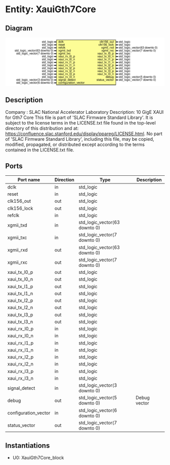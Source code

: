 # Entity: XauiGth7Core

## Diagram

![Diagram](XauiGth7Core.svg "Diagram")
## Description

Company    : SLAC National Accelerator Laboratory
Description: 10 GigE XAUI for Gth7 Core
This file is part of 'SLAC Firmware Standard Library'.
It is subject to the license terms in the LICENSE.txt file found in the
top-level directory of this distribution and at:
   https://confluence.slac.stanford.edu/display/ppareg/LICENSE.html.
No part of 'SLAC Firmware Standard Library', including this file,
may be copied, modified, propagated, or distributed except according to
the terms contained in the LICENSE.txt file.
## Ports

| Port name            | Direction | Type                          | Description  |
| -------------------- | --------- | ----------------------------- | ------------ |
| dclk                 | in        | std_logic                     |              |
| reset                | in        | std_logic                     |              |
| clk156_out           | out       | std_logic                     |              |
| clk156_lock          | out       | std_logic                     |              |
| refclk               | in        | std_logic                     |              |
| xgmii_txd            | in        | std_logic_vector(63 downto 0) |              |
| xgmii_txc            | in        | std_logic_vector(7 downto 0)  |              |
| xgmii_rxd            | out       | std_logic_vector(63 downto 0) |              |
| xgmii_rxc            | out       | std_logic_vector(7 downto 0)  |              |
| xaui_tx_l0_p         | out       | std_logic                     |              |
| xaui_tx_l0_n         | out       | std_logic                     |              |
| xaui_tx_l1_p         | out       | std_logic                     |              |
| xaui_tx_l1_n         | out       | std_logic                     |              |
| xaui_tx_l2_p         | out       | std_logic                     |              |
| xaui_tx_l2_n         | out       | std_logic                     |              |
| xaui_tx_l3_p         | out       | std_logic                     |              |
| xaui_tx_l3_n         | out       | std_logic                     |              |
| xaui_rx_l0_p         | in        | std_logic                     |              |
| xaui_rx_l0_n         | in        | std_logic                     |              |
| xaui_rx_l1_p         | in        | std_logic                     |              |
| xaui_rx_l1_n         | in        | std_logic                     |              |
| xaui_rx_l2_p         | in        | std_logic                     |              |
| xaui_rx_l2_n         | in        | std_logic                     |              |
| xaui_rx_l3_p         | in        | std_logic                     |              |
| xaui_rx_l3_n         | in        | std_logic                     |              |
| signal_detect        | in        | std_logic_vector(3 downto 0)  |              |
| debug                | out       | std_logic_vector(5 downto 0)  | Debug vector |
| configuration_vector | in        | std_logic_vector(6 downto 0)  |              |
| status_vector        | out       | std_logic_vector(7 downto 0)  |              |
## Instantiations

- U0: XauiGth7Core_block

